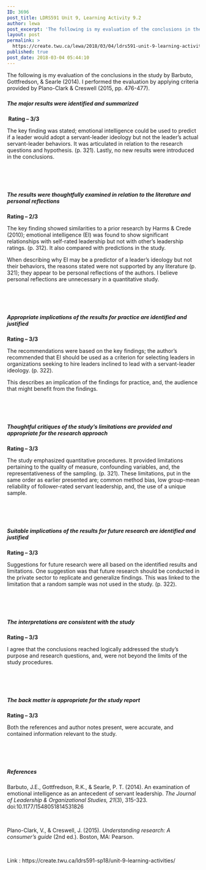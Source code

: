 ```yaml
---
ID: 3696
post_title: LDRS591 Unit 9, Learning Activity 9.2
author: lewa
post_excerpt: 'The following is my evaluation of the conclusions in the study by Barbuto, Gottfredson, &amp; Searle (2014). I performed the evaluation by applying criteria provided by Plano-Clark &amp; Creswell (2015, pp. 476-477). The major results were identified and summarized &nbsp;Rating... <a href="https://create.twu.ca/lewa/2018/03/04/ldrs591-unit-9-learning-activity-9-2/"> Continue Reading &rarr;</a>'
layout: post
permalink: >
  https://create.twu.ca/lewa/2018/03/04/ldrs591-unit-9-learning-activity-9-2/
published: true
post_date: 2018-03-04 05:44:10
---
```

<p>The following is my evaluation of the conclusions in the study by Barbuto, Gottfredson, &amp; Searle (2014). I performed the evaluation by applying criteria provided by Plano-Clark &amp; Creswell (2015, pp. 476-477).</p>
<h5></h5>
<h5><strong>The major results were identified and summarized</strong></h5>
<p><strong> Rating – 3/3</strong></p>
<p>The key finding was stated; emotional intelligence could be used to predict if a leader would adopt a servant-leader ideology but not the leader’s actual servant-leader behaviors. It was articulated in relation to the research questions and hypothesis. (p. 321). Lastly, no new results were introduced in the conclusions.</p>
<p>&nbsp;</p>
<p><strong> </strong></p>
<h5><strong>The results were thoughtfully examined in relation to the literature and personal reflections </strong></h5>
<p><strong>Rating – 2/3</strong></p>
<p>The key finding showed similarities to a prior research by Harms &amp; Crede (2010); emotional intelligence (EI) was found to show significant relationships with self-rated leadership but not with other’s leadership ratings. (p. 312). It also compared with predictions in the study.</p>
<p>When describing why EI may be a predictor of a leader’s ideology but not their behaviors, the reasons stated were not supported by any literature (p. 321); they appear to be personal reflections of the authors. I believe personal reflections are unnecessary in a quantitative study.</p>
<p>&nbsp;</p>
<p>&nbsp;</p>
<h5><strong>Appropriate implications of the results for practice are identified and justified</strong></h5>
<p><strong>Rating – 3/3</strong></p>
<p>The recommendations were based on the key findings; the author’s recommended that EI should be used as a criterion for selecting leaders in organizations seeking to hire leaders inclined to lead with a servant-leader ideology. (p. 322).</p>
<p>This describes an implication of the findings for practice, and, the audience that might benefit from the findings.</p>
<p>&nbsp;</p>
<p>&nbsp;</p>
<h5><strong>Thoughtful critiques of the study’s limitations are provided and appropriate for the research approach</strong></h5>
<p><strong>Rating – 3/3</strong></p>
<p>The study emphasized quantitative procedures. It provided limitations pertaining to the quality of measure, confounding variables, and, the representativeness of the sampling. (p. 321). These limitations, put in the same order as earlier presented are; common method bias, low group-mean reliability of follower-rated servant leadership, and, the use of a unique sample.</p>
<p><strong> </strong><strong> </strong></p>
<p>&nbsp;</p>
<h5><strong>Suitable implications of the results for future research are identified and justified</strong></h5>
<p><strong>Rating – 3/3</strong></p>
<p>Suggestions for future research were all based on the identified results and limitations. One suggestion was that future research should be conducted in the private sector to replicate and generalize findings. This was linked to the limitation that a random sample was not used in the study. (p. 322).</p>
<p>&nbsp;</p>
<p>&nbsp;</p>
<h5><strong>The interpretations are consistent with the study</strong></h5>
<p><strong>Rating – 3/3</strong></p>
<p>I agree that the conclusions reached logically addressed the study’s purpose and research questions, and, were not beyond the limits of the study procedures.</p>
<p><strong> </strong><strong> </strong></p>
<p>&nbsp;</p>
<h5><strong>The back matter is appropriate for the study report</strong></h5>
<p><strong>Rating – 3/3</strong></p>
<p>Both the references and author notes present, were accurate, and contained information relevant to the study.</p>
<p><strong> </strong></p>
<p>&nbsp;</p>
<h5><strong>References</strong></h5>
<p>Barbuto, J.E., Gottfredson, R.K., &amp; Searle, P. T. (2014). An examination of emotional intelligence as an antecedent of servant leadership. <em>The Journal of Leadership &amp; Organizational Studies, 21</em>(3), 315-323. doi:10.1177/1548051814531826</p>
<p>&nbsp;</p>
<p>Plano-Clark, V., &amp; Creswell, J. (2015). <em>Understanding research: A consumer’s guide</em> (2nd ed.). Boston, MA: Pearson.</p>
<p>&nbsp;</p>
<p>Link : https://create.twu.ca/ldrs591-sp18/unit-9-learning-activities/</p>